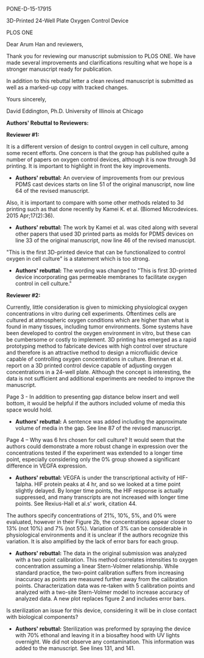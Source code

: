 PONE-D-15-17915

3D-Printed 24-Well Plate Oxygen Control Device

PLOS ONE


Dear Arum Han and reviewers,

Thank you for reviewing our manuscript submission to PLOS ONE. We have made several improvements and clarifications resulting what we hope is a stronger manuscript ready for publication.

In addition to this rebuttal letter a clean revised manuscript is submitted as well as a marked-up copy with tracked changes. 

Yours sincerely, 

David Eddington, Ph.D.
University of Illinois at Chicago

**Authors' Rebuttal to Reviewers:**

**Reviewer #1:**

It is a different version of design to control oxygen in cell culture, among some recent efforts. One concern is that the group has published quite a number of papers on oxygen control devices, although it is now through 3d printing. It is important to highlight in front the key improvements.

* **Authors' rebuttal:** 
An overview of improvements from our previous PDMS cast devices starts on line 51 of the original manuscript, now line 64 of the revised manuscript.

Also, it is important to compare with some other methods related to 3d printing such as that done recently by Kamei K. et al. (Biomed Microdevices. 2015 Apr;17(2):36). 

* **Authors' rebuttal:** 
The work by Kamei et al. was cited along with several other papers that used 3D printed parts as molds for PDMS devices on line 33 of the original manuscript, now line 46 of the revised manuscipt.

"This is the first 3D-printed device that can be functionalized to control oxygen in cell culture" is a statement which is too strong.

* **Authors' rebuttal:** 
The wording was changed to "This is first 3D-printed device incorporating gas permeable membranes to facilitate oxygen control in cell culture."

**Reviewer #2:**

Currently, little consideration is given to mimicking physiological oxygen concentrations in vitro during cell experiments. Oftentimes cells are cultured at atmospheric oxygen conditions which are higher than what is found in many tissues, including tumor environments. Some systems have been developed to control the oxygen environment in vitro, but these can be cumbersome or costly to implement. 3D printing has emerged as a rapid prototyping method to fabricate devices with high control over structure and therefore is an attractive method to design a microfluidic device capable of controlling oxygen concentrations in culture. Brennan et al. report on a 3D printed control device capable of adjusting oxygen concentrations in a 24-well plate. Although the concept is interesting, the data is not sufficient and additional experiments are needed to improve the manuscript. 

Page 3 - In addition to presenting gap distance below insert and well bottom, it would be helpful if the authors included volume of media this space would hold. 

* **Authors' rebuttal:**
A sentence was added including the approximate volume of media in the gap. See line 87 of the revised manuscript.

Page 4 – Why was 6 hrs chosen for cell culture? It would seem that the authors could demonstrate a more robust change in expression over the concentrations tested if the experiment was extended to a longer time point, especially considering only the 0% group showed a significant difference in VEGFA expression.

* **Authors' rebuttal:** 
VEGFA is under the transcriptional activity of HIF-1alpha. HIF protein peaks at 4 hr, and so we looked at a time point slightly delayed. By longer time points, the HIF response is actually suppressed, and many transcripts are not increased with longer time points. See Rexius-Hall et al.s' work, citation 44.

The authors specify concentrations of 21%, 10%, 5%, and 0% were evaluated, however in their Figure 2b, the concentrations appear closer to 13% (not 10%) and 7% (not 5%). Variation of 3% can be considerable in physiological environments and it is unclear if the authors recognize this variation. It is also amplified by the lack of error bars for each group.

* **Authors' rebuttal:**
The data in the original submission was analyzed with a two point calibration. This method correlates intensities to oxygen concentration assuming a linear Stern-Volmer relationship. While standard practice, the two-point calibration suffers from increasing inaccuracy as points are measured further away from the calibration points. Characterization data was re-taken with 5 calibration points and analyzed with a two-site Stern-Volmer model to increase accuracy of analyzed data. A new plot replaces figure 2 and includes error bars.

Is sterilization an issue for this device, considering it will be in close contact with biological components? 

* **Authors' rebuttal:**
Sterilization was preformed by spraying the device with 70% ethonal and leaving it in a biosaftey hood with UV lights overnight. We did not observe any contamination. This information was added to the manuscript. See lines 131, and 141. 
